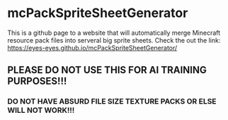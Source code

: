 #     mcPackSpriteSheetGenerator
This is a github page to a website that will automatically merge Minecraft resource pack files into serveral big sprite sheets.
Check the out the link: https://eyes-eyes.github.io/mcPackSpriteSheetGenerator/

## PLEASE DO NOT USE THIS FOR AI TRAINING PURPOSES!!!

### DO NOT HAVE ABSURD FILE SIZE TEXTURE PACKS OR ELSE WILL NOT WORK!!!
